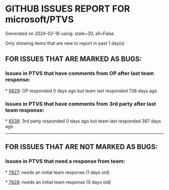 
# GITHUB ISSUES REPORT FOR microsoft/PTVS


Generated on 2024-02-18 using: stale=30, all=False


Only showing items that are new to report in past 1 day(s)


## FOR ISSUES THAT ARE MARKED AS BUGS:


### Issues in PTVS that have comments from OP after last team response:


\* [6829](https://github.com/microsoft/PTVS/issues/6829 "IntelliSense which is modified manually does not work after restart the VS."): OP responded 0 days ago but team last responded 738 days ago

### Issues in PTVS that have comments from 3rd party after last team response:


\* [6538](https://github.com/microsoft/PTVS/issues/6538 "No static analysis suggestions in Interactive window."): 3rd party responded 0 days ago but team last responded 387 days ago

---

## FOR ISSUES THAT ARE NOT MARKED AS BUGS:


### Issues in PTVS that need a response from team:


\* [7827](https://github.com/microsoft/PTVS/issues/7827 "&quot;import xxxxx&quot; without any warnings in the error list. "): needs an initial team response (1 days old)

\* [7828](https://github.com/microsoft/PTVS/issues/7828 "IntelliSense for Search Paths doesn't work when import folder outside the workspace."): needs an initial team response (0 days old)
